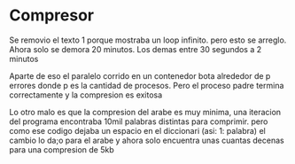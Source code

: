 # Compresor
Se removio el texto 1 porque mostraba un loop infinito. pero esto se arreglo.
Ahora solo se demora 20 minutos. 
Los demas entre 30 segundos a 2 minutos

Aparte de eso el paralelo corrido en un contenedor bota alrededor de p errores donde p es la cantidad de procesos. Pero el proceso padre termina correctamente y la compresion es exitosa

Lo otro malo es que la compresion del arabe es muy minima, una iteracion del programa encontraba 10mil palabras distintas para comprimir. pero como ese codigo dejaba un espacio en el diccionari (asi: 1: palabra) el cambio lo da;o para el arabe y ahora solo encuentra unas cuantas decenas para una compresion de 5kb